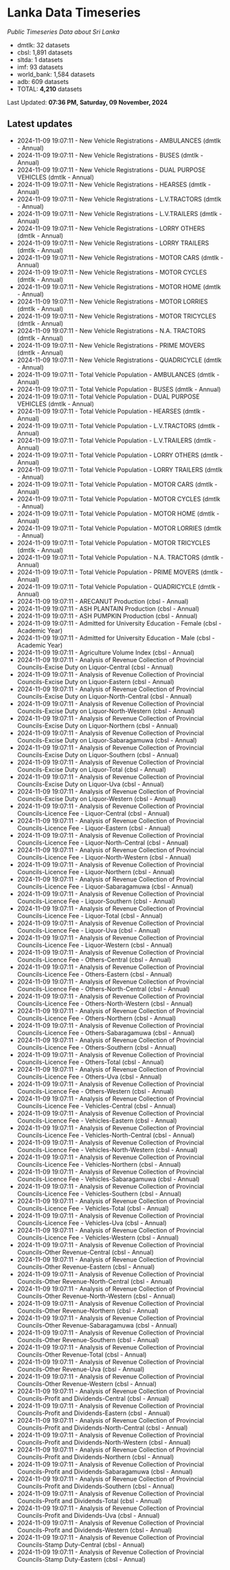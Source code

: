 # Lanka Data Timeseries
*Public Timeseries Data about Sri Lanka*

* dmtlk: 32 datasets
* cbsl: 1,891 datasets
* sltda: 1 datasets
* imf: 93 datasets
* world_bank: 1,584 datasets
* adb: 609 datasets
* TOTAL: **4,210** datasets

Last Updated: **07:36 PM, Saturday, 09 November, 2024**

## Latest updates

* 2024-11-09 19:07:11 - New Vehicle Registrations - AMBULANCES (dmtlk - Annual)
* 2024-11-09 19:07:11 - New Vehicle Registrations - BUSES (dmtlk - Annual)
* 2024-11-09 19:07:11 - New Vehicle Registrations - DUAL PURPOSE VEHICLES (dmtlk - Annual)
* 2024-11-09 19:07:11 - New Vehicle Registrations - HEARSES (dmtlk - Annual)
* 2024-11-09 19:07:11 - New Vehicle Registrations - L.V.TRACTORS (dmtlk - Annual)
* 2024-11-09 19:07:11 - New Vehicle Registrations - L.V.TRAILERS (dmtlk - Annual)
* 2024-11-09 19:07:11 - New Vehicle Registrations - LORRY OTHERS (dmtlk - Annual)
* 2024-11-09 19:07:11 - New Vehicle Registrations - LORRY TRAILERS (dmtlk - Annual)
* 2024-11-09 19:07:11 - New Vehicle Registrations - MOTOR CARS (dmtlk - Annual)
* 2024-11-09 19:07:11 - New Vehicle Registrations - MOTOR CYCLES (dmtlk - Annual)
* 2024-11-09 19:07:11 - New Vehicle Registrations - MOTOR HOME (dmtlk - Annual)
* 2024-11-09 19:07:11 - New Vehicle Registrations - MOTOR LORRIES (dmtlk - Annual)
* 2024-11-09 19:07:11 - New Vehicle Registrations - MOTOR TRICYCLES (dmtlk - Annual)
* 2024-11-09 19:07:11 - New Vehicle Registrations - N.A. TRACTORS (dmtlk - Annual)
* 2024-11-09 19:07:11 - New Vehicle Registrations - PRIME MOVERS (dmtlk - Annual)
* 2024-11-09 19:07:11 - New Vehicle Registrations - QUADRICYCLE (dmtlk - Annual)
* 2024-11-09 19:07:11 - Total Vehicle Population - AMBULANCES (dmtlk - Annual)
* 2024-11-09 19:07:11 - Total Vehicle Population - BUSES (dmtlk - Annual)
* 2024-11-09 19:07:11 - Total Vehicle Population - DUAL PURPOSE VEHICLES (dmtlk - Annual)
* 2024-11-09 19:07:11 - Total Vehicle Population - HEARSES (dmtlk - Annual)
* 2024-11-09 19:07:11 - Total Vehicle Population - L.V.TRACTORS (dmtlk - Annual)
* 2024-11-09 19:07:11 - Total Vehicle Population - L.V.TRAILERS (dmtlk - Annual)
* 2024-11-09 19:07:11 - Total Vehicle Population - LORRY OTHERS (dmtlk - Annual)
* 2024-11-09 19:07:11 - Total Vehicle Population - LORRY TRAILERS (dmtlk - Annual)
* 2024-11-09 19:07:11 - Total Vehicle Population - MOTOR CARS (dmtlk - Annual)
* 2024-11-09 19:07:11 - Total Vehicle Population - MOTOR CYCLES (dmtlk - Annual)
* 2024-11-09 19:07:11 - Total Vehicle Population - MOTOR HOME (dmtlk - Annual)
* 2024-11-09 19:07:11 - Total Vehicle Population - MOTOR LORRIES (dmtlk - Annual)
* 2024-11-09 19:07:11 - Total Vehicle Population - MOTOR TRICYCLES (dmtlk - Annual)
* 2024-11-09 19:07:11 - Total Vehicle Population - N.A. TRACTORS (dmtlk - Annual)
* 2024-11-09 19:07:11 - Total Vehicle Population - PRIME MOVERS (dmtlk - Annual)
* 2024-11-09 19:07:11 - Total Vehicle Population - QUADRICYCLE (dmtlk - Annual)
* 2024-11-09 19:07:11 - ARECANUT Production (cbsl - Annual)
* 2024-11-09 19:07:11 - ASH PLANTAIN Production (cbsl - Annual)
* 2024-11-09 19:07:11 - ASH PUMPKIN Production (cbsl - Annual)
* 2024-11-09 19:07:11 - Admitted for University Education - Female (cbsl - Academic Year)
* 2024-11-09 19:07:11 - Admitted for University Education - Male (cbsl - Academic Year)
* 2024-11-09 19:07:11 - Agriculture Volume Index (cbsl - Annual)
* 2024-11-09 19:07:11 - Analysis of Revenue Collection of Provincial Councils-Excise Duty on Liquor-Central (cbsl - Annual)
* 2024-11-09 19:07:11 - Analysis of Revenue Collection of Provincial Councils-Excise Duty on Liquor-Eastern (cbsl - Annual)
* 2024-11-09 19:07:11 - Analysis of Revenue Collection of Provincial Councils-Excise Duty on Liquor-North-Central (cbsl - Annual)
* 2024-11-09 19:07:11 - Analysis of Revenue Collection of Provincial Councils-Excise Duty on Liquor-North-Western (cbsl - Annual)
* 2024-11-09 19:07:11 - Analysis of Revenue Collection of Provincial Councils-Excise Duty on Liquor-Northern (cbsl - Annual)
* 2024-11-09 19:07:11 - Analysis of Revenue Collection of Provincial Councils-Excise Duty on Liquor-Sabaragamuwa (cbsl - Annual)
* 2024-11-09 19:07:11 - Analysis of Revenue Collection of Provincial Councils-Excise Duty on Liquor-Southern (cbsl - Annual)
* 2024-11-09 19:07:11 - Analysis of Revenue Collection of Provincial Councils-Excise Duty on Liquor-Total (cbsl - Annual)
* 2024-11-09 19:07:11 - Analysis of Revenue Collection of Provincial Councils-Excise Duty on Liquor-Uva (cbsl - Annual)
* 2024-11-09 19:07:11 - Analysis of Revenue Collection of Provincial Councils-Excise Duty on Liquor-Western (cbsl - Annual)
* 2024-11-09 19:07:11 - Analysis of Revenue Collection of Provincial Councils-Licence Fee - Liquor-Central (cbsl - Annual)
* 2024-11-09 19:07:11 - Analysis of Revenue Collection of Provincial Councils-Licence Fee - Liquor-Eastern (cbsl - Annual)
* 2024-11-09 19:07:11 - Analysis of Revenue Collection of Provincial Councils-Licence Fee - Liquor-North-Central (cbsl - Annual)
* 2024-11-09 19:07:11 - Analysis of Revenue Collection of Provincial Councils-Licence Fee - Liquor-North-Western (cbsl - Annual)
* 2024-11-09 19:07:11 - Analysis of Revenue Collection of Provincial Councils-Licence Fee - Liquor-Northern (cbsl - Annual)
* 2024-11-09 19:07:11 - Analysis of Revenue Collection of Provincial Councils-Licence Fee - Liquor-Sabaragamuwa (cbsl - Annual)
* 2024-11-09 19:07:11 - Analysis of Revenue Collection of Provincial Councils-Licence Fee - Liquor-Southern (cbsl - Annual)
* 2024-11-09 19:07:11 - Analysis of Revenue Collection of Provincial Councils-Licence Fee - Liquor-Total (cbsl - Annual)
* 2024-11-09 19:07:11 - Analysis of Revenue Collection of Provincial Councils-Licence Fee - Liquor-Uva (cbsl - Annual)
* 2024-11-09 19:07:11 - Analysis of Revenue Collection of Provincial Councils-Licence Fee - Liquor-Western (cbsl - Annual)
* 2024-11-09 19:07:11 - Analysis of Revenue Collection of Provincial Councils-Licence Fee - Others-Central (cbsl - Annual)
* 2024-11-09 19:07:11 - Analysis of Revenue Collection of Provincial Councils-Licence Fee - Others-Eastern (cbsl - Annual)
* 2024-11-09 19:07:11 - Analysis of Revenue Collection of Provincial Councils-Licence Fee - Others-North-Central (cbsl - Annual)
* 2024-11-09 19:07:11 - Analysis of Revenue Collection of Provincial Councils-Licence Fee - Others-North-Western (cbsl - Annual)
* 2024-11-09 19:07:11 - Analysis of Revenue Collection of Provincial Councils-Licence Fee - Others-Northern (cbsl - Annual)
* 2024-11-09 19:07:11 - Analysis of Revenue Collection of Provincial Councils-Licence Fee - Others-Sabaragamuwa (cbsl - Annual)
* 2024-11-09 19:07:11 - Analysis of Revenue Collection of Provincial Councils-Licence Fee - Others-Southern (cbsl - Annual)
* 2024-11-09 19:07:11 - Analysis of Revenue Collection of Provincial Councils-Licence Fee - Others-Total (cbsl - Annual)
* 2024-11-09 19:07:11 - Analysis of Revenue Collection of Provincial Councils-Licence Fee - Others-Uva (cbsl - Annual)
* 2024-11-09 19:07:11 - Analysis of Revenue Collection of Provincial Councils-Licence Fee - Others-Western (cbsl - Annual)
* 2024-11-09 19:07:11 - Analysis of Revenue Collection of Provincial Councils-Licence Fee - Vehicles-Central (cbsl - Annual)
* 2024-11-09 19:07:11 - Analysis of Revenue Collection of Provincial Councils-Licence Fee - Vehicles-Eastern (cbsl - Annual)
* 2024-11-09 19:07:11 - Analysis of Revenue Collection of Provincial Councils-Licence Fee - Vehicles-North-Central (cbsl - Annual)
* 2024-11-09 19:07:11 - Analysis of Revenue Collection of Provincial Councils-Licence Fee - Vehicles-North-Western (cbsl - Annual)
* 2024-11-09 19:07:11 - Analysis of Revenue Collection of Provincial Councils-Licence Fee - Vehicles-Northern (cbsl - Annual)
* 2024-11-09 19:07:11 - Analysis of Revenue Collection of Provincial Councils-Licence Fee - Vehicles-Sabaragamuwa (cbsl - Annual)
* 2024-11-09 19:07:11 - Analysis of Revenue Collection of Provincial Councils-Licence Fee - Vehicles-Southern (cbsl - Annual)
* 2024-11-09 19:07:11 - Analysis of Revenue Collection of Provincial Councils-Licence Fee - Vehicles-Total (cbsl - Annual)
* 2024-11-09 19:07:11 - Analysis of Revenue Collection of Provincial Councils-Licence Fee - Vehicles-Uva (cbsl - Annual)
* 2024-11-09 19:07:11 - Analysis of Revenue Collection of Provincial Councils-Licence Fee - Vehicles-Western (cbsl - Annual)
* 2024-11-09 19:07:11 - Analysis of Revenue Collection of Provincial Councils-Other Revenue-Central (cbsl - Annual)
* 2024-11-09 19:07:11 - Analysis of Revenue Collection of Provincial Councils-Other Revenue-Eastern (cbsl - Annual)
* 2024-11-09 19:07:11 - Analysis of Revenue Collection of Provincial Councils-Other Revenue-North-Central (cbsl - Annual)
* 2024-11-09 19:07:11 - Analysis of Revenue Collection of Provincial Councils-Other Revenue-North-Western (cbsl - Annual)
* 2024-11-09 19:07:11 - Analysis of Revenue Collection of Provincial Councils-Other Revenue-Northern (cbsl - Annual)
* 2024-11-09 19:07:11 - Analysis of Revenue Collection of Provincial Councils-Other Revenue-Sabaragamuwa (cbsl - Annual)
* 2024-11-09 19:07:11 - Analysis of Revenue Collection of Provincial Councils-Other Revenue-Southern (cbsl - Annual)
* 2024-11-09 19:07:11 - Analysis of Revenue Collection of Provincial Councils-Other Revenue-Total (cbsl - Annual)
* 2024-11-09 19:07:11 - Analysis of Revenue Collection of Provincial Councils-Other Revenue-Uva (cbsl - Annual)
* 2024-11-09 19:07:11 - Analysis of Revenue Collection of Provincial Councils-Other Revenue-Western (cbsl - Annual)
* 2024-11-09 19:07:11 - Analysis of Revenue Collection of Provincial Councils-Profit and Dividends-Central (cbsl - Annual)
* 2024-11-09 19:07:11 - Analysis of Revenue Collection of Provincial Councils-Profit and Dividends-Eastern (cbsl - Annual)
* 2024-11-09 19:07:11 - Analysis of Revenue Collection of Provincial Councils-Profit and Dividends-North-Central (cbsl - Annual)
* 2024-11-09 19:07:11 - Analysis of Revenue Collection of Provincial Councils-Profit and Dividends-North-Western (cbsl - Annual)
* 2024-11-09 19:07:11 - Analysis of Revenue Collection of Provincial Councils-Profit and Dividends-Northern (cbsl - Annual)
* 2024-11-09 19:07:11 - Analysis of Revenue Collection of Provincial Councils-Profit and Dividends-Sabaragamuwa (cbsl - Annual)
* 2024-11-09 19:07:11 - Analysis of Revenue Collection of Provincial Councils-Profit and Dividends-Southern (cbsl - Annual)
* 2024-11-09 19:07:11 - Analysis of Revenue Collection of Provincial Councils-Profit and Dividends-Total (cbsl - Annual)
* 2024-11-09 19:07:11 - Analysis of Revenue Collection of Provincial Councils-Profit and Dividends-Uva (cbsl - Annual)
* 2024-11-09 19:07:11 - Analysis of Revenue Collection of Provincial Councils-Profit and Dividends-Western (cbsl - Annual)
* 2024-11-09 19:07:11 - Analysis of Revenue Collection of Provincial Councils-Stamp Duty-Central (cbsl - Annual)
* 2024-11-09 19:07:11 - Analysis of Revenue Collection of Provincial Councils-Stamp Duty-Eastern (cbsl - Annual)
